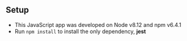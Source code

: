 ## Setup

- This JavaScript app was developed on Node v8.12 and npm v6.4.1
- Run `npm install` to install the only dependency, **jest**
